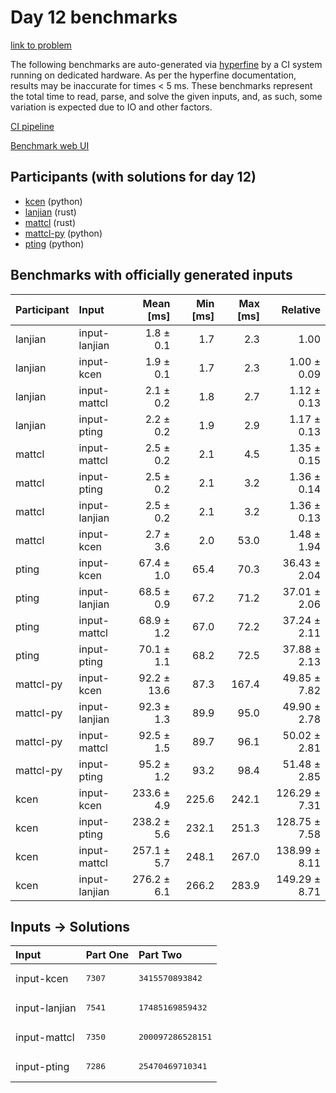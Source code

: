 # Day 12 benchmarks

[link to problem](https://adventofcode.com/2023/day/12)

The following benchmarks are auto-generated via
[hyperfine](https://github.com/sharkdp/hyperfine) by a CI system running on
dedicated hardware. As per the hyperfine documentation, results may be
inaccurate for times < 5 ms. These benchmarks represent the total time to read,
parse, and solve the given inputs, and, as such, some variation is expected due
to IO and other factors.

[CI pipeline](http://ci.papercode.net:8080/teams/main/pipelines/aoc2023)

[Benchmark web UI](https://aoc.ancalagon.black)


## Participants (with solutions for day 12)

- [kcen](https://github.com/kcen/aoc2023) (python)
- [lanjian](https://github.com/lanjian/aoc-2023) (rust)
- [mattcl](https://github.com/mattcl/aoc2023) (rust)
- [mattcl-py](https://github.com/mattcl/aoc2023-py) (python)
- [pting](https://github.com/pting/aoc2023) (python)


## Benchmarks with officially generated inputs

| Participant | Input | Mean [ms] | Min [ms] | Max [ms] | Relative |
|:---|:---|---:|---:|---:|---:|
| lanjian | input-lanjian | 1.8 ± 0.1 | 1.7 | 2.3 | 1.00 |
| lanjian | input-kcen | 1.9 ± 0.1 | 1.7 | 2.3 | 1.00 ± 0.09 |
| lanjian | input-mattcl | 2.1 ± 0.2 | 1.8 | 2.7 | 1.12 ± 0.13 |
| lanjian | input-pting | 2.2 ± 0.2 | 1.9 | 2.9 | 1.17 ± 0.13 |
| mattcl | input-mattcl | 2.5 ± 0.2 | 2.1 | 4.5 | 1.35 ± 0.15 |
| mattcl | input-pting | 2.5 ± 0.2 | 2.1 | 3.2 | 1.36 ± 0.14 |
| mattcl | input-lanjian | 2.5 ± 0.2 | 2.1 | 3.2 | 1.36 ± 0.13 |
| mattcl | input-kcen | 2.7 ± 3.6 | 2.0 | 53.0 | 1.48 ± 1.94 |
| pting | input-kcen | 67.4 ± 1.0 | 65.4 | 70.3 | 36.43 ± 2.04 |
| pting | input-lanjian | 68.5 ± 0.9 | 67.2 | 71.2 | 37.01 ± 2.06 |
| pting | input-mattcl | 68.9 ± 1.2 | 67.0 | 72.2 | 37.24 ± 2.11 |
| pting | input-pting | 70.1 ± 1.1 | 68.2 | 72.5 | 37.88 ± 2.13 |
| mattcl-py | input-kcen | 92.2 ± 13.6 | 87.3 | 167.4 | 49.85 ± 7.82 |
| mattcl-py | input-lanjian | 92.3 ± 1.3 | 89.9 | 95.0 | 49.90 ± 2.78 |
| mattcl-py | input-mattcl | 92.5 ± 1.5 | 89.7 | 96.1 | 50.02 ± 2.81 |
| mattcl-py | input-pting | 95.2 ± 1.2 | 93.2 | 98.4 | 51.48 ± 2.85 |
| kcen | input-kcen | 233.6 ± 4.9 | 225.6 | 242.1 | 126.29 ± 7.31 |
| kcen | input-pting | 238.2 ± 5.6 | 232.1 | 251.3 | 128.75 ± 7.58 |
| kcen | input-mattcl | 257.1 ± 5.7 | 248.1 | 267.0 | 138.99 ± 8.11 |
| kcen | input-lanjian | 276.2 ± 6.1 | 266.2 | 283.9 | 149.29 ± 8.71 |


## Inputs -> Solutions

| Input | Part One | Part Two |
|:---|:---|:---|
|input-kcen|<pre>7307</pre>|<pre>3415570893842</pre>|
|input-lanjian|<pre>7541</pre>|<pre>17485169859432</pre>|
|input-mattcl|<pre>7350</pre>|<pre>200097286528151</pre>|
|input-pting|<pre>7286</pre>|<pre>25470469710341</pre>|